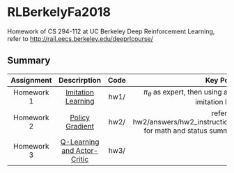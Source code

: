 # RLBerkelyFa2018
Homework of CS 294-112 at UC Berkeley Deep Reinforcement Learning, refer to http://rail.eecs.berkeley.edu/deeprlcourse/


## Summary

| Assignment | Descrirption         |  Code          | Key Points               | Summary   |
|:----------:|:--------------------:|:------------------------:|:------------------------:|:---------:|
| Homework 1 | [Imitation Learning](http://rail.eecs.berkeley.edu/deeprlcourse/static/homeworks/hw1.pdf)|hw1/| $\pi_{\theta}$ as expert, then using as human judgement for imitation learning|           |
| Homework 2 | [Policy Gradient](http://rail.eecs.berkeley.edu/deeprlcourse/static/homeworks/hw2.pdf)|hw2/| refer to hw2/answers/hw2_instructions_answer_by_orlando.tex for math and status summary, also refer to [result](https://github.com/llv22/RLBerkelyFa2018/tree/master/hw2)|           |
| Homework 3 | [Q-Learning and Actor-Critic](http://rail.eecs.berkeley.edu/deeprlcourse/static/homeworks/hw3.pdf)|hw3/| |           |
